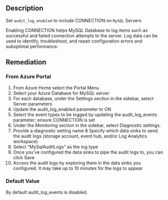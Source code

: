 ## Description

Set `audit_log_enabled` to include CONNECTION on `MySQL` Servers

Enabling CONNECTION helps MySQL Database to log items such as successful and failed connection attempts to the server. Log data can be used to identify, troubleshoot, and repair configuration errors and suboptimal performance.

## Remediation

### From Azure Portal

1. From Azure Home select the Portal Menu
2. Select your Azure Database for MySQL server
3. For each database, under the Settings section in the sidebar, select Server parameters
4. Update the audit_log_enabled parameter to ON
5. Select the event types to be logged by updating the audit_log_events parameter; ensure CONNECTION is set
6. Under the Monitoring section in the sidebar, select Diagnostic settings.
7. Provide a diagnostic setting name
8 Specify which data sinks to send the audit logs (storage account, event hub, and/or Log Analytics workspace)
8. Select "MySqlAuditLogs" as the log type
9. Once you've configured the data sinks to pipe the audit logs to, you can click Save
10. Access the audit logs by exploring them in the data sinks you configured. It may take up to 10 minutes for the logs to appear

### Default Value

By default audit_log_events is disabled.